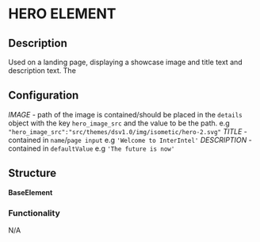 # HERO ELEMENT

## Description
Used on a landing page, displaying a showcase image and title text and description text.
The

## Configuration
*IMAGE* - path of the image is contained/should be placed in the  `details` object with the key `hero_image_src` and the value to be the path. e.g `"hero_image_src":"src/themes/dsv1.0/img/isometic/hero-2.svg"`
*TITLE* - contained in `name`/`page input` e.g `'Welcome to InterIntel'`
*DESCRIPTION* - contained in `defaultValue` e.g `'The future is now'`

## Structure
**BaseElement**

### Functionality
N/A

